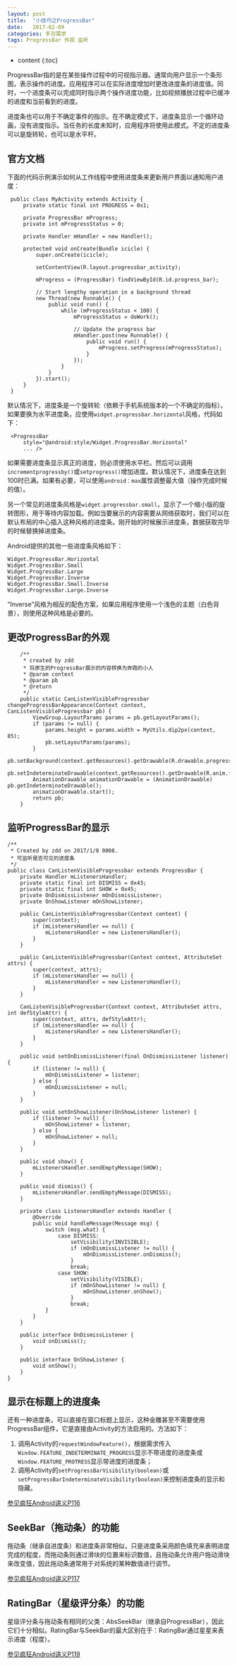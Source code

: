 ```yaml
---
layout: post
title:  "小技巧之ProgressBar"
date:   2017-02-09
categories: 手刃需求
tags: ProgressBar 外观 监听
---
```


* content
{:toc}

ProgressBar指的是在某些操作过程中的可视指示器。通常向用户显示一个条形图，表示操作的进度。应用程序可以在实际进度增加时更改进度条的进度值。同时，一个进度条可以完成同时指示两个操作进度功能，比如视频播放过程中已缓冲的进度和当前看到的进度。

进度条也可以用于不确定事件的指示。在不确定模式下，进度条显示一个循环动画，没有进度指示。当任务的长度未知时，应用程序将使用此模式。不定的进度条可以是旋转轮，也可以是水平杆。




## 官方文档

下面的代码示例演示如何从工作线程中使用进度条来更新用户界面以通知用户进度：

	 public class MyActivity extends Activity {
	     private static final int PROGRESS = 0x1;
	
	     private ProgressBar mProgress;
	     private int mProgressStatus = 0;
	
	     private Handler mHandler = new Handler();
	
	     protected void onCreate(Bundle icicle) {
	         super.onCreate(icicle);
	
	         setContentView(R.layout.progressbar_activity);
	
	         mProgress = (ProgressBar) findViewById(R.id.progress_bar);
	
	         // Start lengthy operation in a background thread
	         new Thread(new Runnable() {
	             public void run() {
	                 while (mProgressStatus < 100) {
	                     mProgressStatus = doWork();
	
	                     // Update the progress bar
	                     mHandler.post(new Runnable() {
	                         public void run() {
	                             mProgress.setProgress(mProgressStatus);
	                         }
	                     });
	                 }
	             }
	         }).start();
	     }
	 }

默认情况下，进度条是一个旋转轮（依赖于手机系统版本的一个不确定的指标）。如果要换为水平进度条，应使用`widget.progressbar.horizontal`风格，代码如下：

	 <ProgressBar
	     style="@android:style/Widget.ProgressBar.Horizontal"
	     ... />

如果需要进度条显示真正的进度，则必须使用水平栏。然后可以调用`incrementprogressby()`或`setprogress()`增加进度。默认情况下，进度条在达到100时已满。如果有必要，可以使用`android：max`属性调整最大值（操作完成时候的值）。

另一个常见的进度条风格是`widget.progressbar.small`，显示了一个缩小版的旋转图形，用于等待内容加载。例如当要展示的内容需要从网络获取时，我们可以在默认布局的中心插入这种风格的进度条。刚开始的时候展示进度条，数据获取完毕的时候替换掉进度条。

Android提供的其他一些进度条风格如下：

	Widget.ProgressBar.Horizontal
	Widget.ProgressBar.Small
	Widget.ProgressBar.Large
	Widget.ProgressBar.Inverse
	Widget.ProgressBar.Small.Inverse
	Widget.ProgressBar.Large.Inverse

“Inverse”风格为相反的配色方案，如果应用程序使用一个浅色的主题（白色背景），则使用这种风格是必要的。

## 更改ProgressBar的外观

		/**
	     * created by zdd
	     * 将原生的ProgressBar展示的内容转换为奔跑的小人
	     * @param context
	     * @param pb
	     * @return
	     */
	    public static CanListenVisibleProgressbar changeProgressBarAppearance(Context context, CanListenVisibleProgressbar pb) {
	        ViewGroup.LayoutParams params = pb.getLayoutParams();
	        if (params != null) {
	            params.height = params.width = MyUtils.dip2px(context, 85);
	            pb.setLayoutParams(params);
	        }
	        pb.setBackground(context.getResources().getDrawable(R.drawable.progressdialogbackground));
	        pb.setIndeterminateDrawable(context.getResources().getDrawable(R.anim.frame3));
	        AnimationDrawable animationDrawable = (AnimationDrawable) pb.getIndeterminateDrawable();
	        animationDrawable.start();
	        return pb;
	    }

## 监听ProgressBar的显示

	/**
	 * Created by zdd on 2017/1/8 0008.
	 * 可监听是否可见的进度条
	 */
	public class CanListenVisibleProgressbar extends ProgressBar {
	    private Handler mListenersHandler;
	    private static final int DISMISS = 0x43;
	    private static final int SHOW = 0x45;
	    private OnDismissListener mOnDismissListener;
	    private OnShowListener mOnShowListener;
	 
	    public CanListenVisibleProgressbar(Context context) {
	        super(context);
	        if (mListenersHandler == null) {
	            mListenersHandler = new ListenersHandler();
	        }
	    }
	
	    public CanListenVisibleProgressbar(Context context, AttributeSet attrs) {
	        super(context, attrs);
	        if (mListenersHandler == null) {
	            mListenersHandler = new ListenersHandler();
	        }
	    }
	
	    CanListenVisibleProgressbar(Context context, AttributeSet attrs, int defStyleAttr) {
	        super(context, attrs, defStyleAttr);
	        if (mListenersHandler == null) {
	            mListenersHandler = new ListenersHandler();
	        }
	    }
	
	    public void setOnDismissListener(final OnDismissListener listener) {
	        if (listener != null) {
	            mOnDismissListener = listener;
	        } else {
	            mOnDismissListener = null;
	        }
	    }
	
	    public void setOnShowListener(OnShowListener listener) {
	        if (listener != null) {
	            mOnShowListener = listener;
	        } else {
	            mOnShowListener = null;
	        }
	    }
	
	    public void show() {
	        mListenersHandler.sendEmptyMessage(SHOW);
	    }
	
	    public void dismiss() {
	        mListenersHandler.sendEmptyMessage(DISMISS);
	    }
	
	    private class ListenersHandler extends Handler {
	        @Override
	        public void handleMessage(Message msg) {
	            switch (msg.what) {
	                case DISMISS:
	                    setVisibility(INVISIBLE);
	                    if (mOnDismissListener != null) {
	                        mOnDismissListener.onDismiss();
	                    }
	                    break;
	                case SHOW:
	                    setVisibility(VISIBLE);
	                    if (mOnShowListener != null) {
	                        mOnShowListener.onShow();
	                    }
	                    break;
	            }
	        }
	    }
	
	    public interface OnDismissListener {
	        void onDismiss();
	    }
	
	    public interface OnShowListener {
	        void onShow();
	    }
	}

## 显示在标题上的进度条

还有一种进度条，可以直接在窗口标题上显示，这种金雕甚至不需要使用ProgressBar组件，它是直接由Activity的方法启用的。方法如下：

1. 调用Activity的`requestWindowFeature()`，根据需求传入`Window.FEATURE_INDETERMINATE_PROGRESS`显示不带进度的进度条或`Window.FEATURE_PROTRESS`显示带进度的进度条；
2. 调用Activity的`setProgressBarVisibility(boolean)`或`setProgressBarIndeterminateVisibility(boolean)`来控制进度条的显示和隐藏。

[参见疯狂Android讲义P116]()

## SeekBar（拖动条）的功能

拖动条（继承自进度条）和进度条非常相似，只是进度条采用颜色填充来表明进度完成的程度，而拖动条则通过滑块的位置来标识数值，且拖动条允许用户拖动滑块来改变值，因此拖动条通常用于对系统的某种数值进行调节。

[参见疯狂Android讲义P117]()

## RatingBar（星级评分条）的功能

星级评分条与拖动条有相同的父类：AbsSeekBar（继承自ProgressBar），因此它们十分相似。RatingBar与SeekBar的最大区别在于：RatingBar通过星星来表示进度（程度）。

[参见疯狂Android讲义P119]()